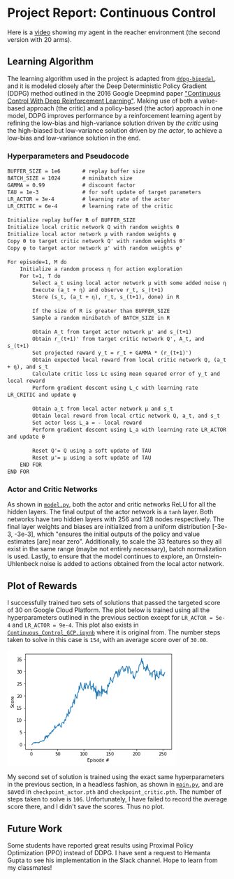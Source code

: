 # Project Report: Continuous Control

Here is a [video](https://youtu.be/iK_oNxBwWEA) showing my agent in the reacher environment (the second version with 20 arms). 

## Learning Algorithm

The learning algorithm used in the project is adapted from [`ddpg-bipedal`](https://github.com/anguillanneuf/deep-reinforcement-learning/tree/master/ddpg-bipedal), and it is modeled closely after the Deep Deterministic Policy Gradient (DDPG) method outlined in the 2016 Google Deepmind paper ["Continuous Control With Deep Reinforcement Learning"](https://arxiv.org/abs/1509.02971). Making use of both a value-based approach (the critic) and a policy-based (the actor) approach in one model, DDPG improves performance by a reinforcement learning agent by refining the low-bias and high-variance solution driven by *the critic* using the high-biased but low-variance solution driven by *the actor*, to achieve a low-bias and low-variance solution in the end. 

### Hyperparameters and Pseudocode

```
BUFFER_SIZE = 1e6       # replay buffer size
BATCH_SIZE = 1024       # minibatch size
GAMMA = 0.99            # discount factor
TAU = 1e-3              # for soft update of target parameters
LR_ACTOR = 3e-4         # learning rate of the actor
LR_CRITIC = 6e-4        # learning rate of the critic

Initialize replay buffer R of BUFFER_SIZE
Initialize local critic network Q with random weights θ
Initialize local actor network μ with random weights φ   
Copy θ to target critic network Q' with random weights θ' 
Copy φ to target actor network μ' with random weights φ'

For episode=1, M do
    Initialize a random process η for action exploration
    For t=1, T do
        Select a_t using local actor network μ with some added noise η
        Execute (a_t + η) and observe r_t, s_(t+1)
        Store (s_t, (a_t + η), r_t, s_(t+1), done) in R

        If the size of R is greater than BUFFER_SIZE
        Sample a random minibatch of BATCH_SIZE in R
        
        Obtain A_t from target actor network μ' and s_(t+1)
        Obtain r_(t+1)' from target critic network Q', A_t, and s_(t+1)
        Set projected reward y_t = r_t + GAMMA * (r_(t+1)')
        Obtain expected local reward from local critic network Q, (a_t + η), and s_t
        Calculate critic loss Lc using mean squared error of y_t and local reward
        Perform gradient descent using L_c with learning rate LR_CRITIC and update φ 
        
        Obtain a_t from local actor network μ and s_t
        Obtain local reward from local crtic network Q, a_t, and s_t
        Set actor loss L_a = - local reward
        Perform gradient descent using L_a with learning rate LR_ACTOR and update θ         
        
        Reset Q'= Q using a soft update of TAU
        Reset μ'= μ using a soft update of TAU
    END FOR
END FOR
```

### Actor and Critic Networks

As shown in [`model.py`](model.py), both the actor and critic networks ReLU for all the hidden layers. The final output of the actor network is a `tanh` layer. Both networks have two hidden layers with 256 and 128 nodes respectively. The final layer weights and biases are initialized from a uniform distribution [-3e-3, -3e-3], which "ensures the initial outputs of the policy and value estimates [are] near zero". Additionally, to scale the 33 features so they all exist in the same range (maybe not entirely necessary), batch normalization is used. Lastly, to ensure that the model continues to explore, an Ornstein-Uhlenbeck noise is added to actions obtained from the local actor network.  

## Plot of Rewards

I successfully trained two sets of solutions that passed the targeted score of 30 on Google Cloud Platform. The plot below is trained using all the hyperparameters outlined in the previous section except for `LR_ACTOR = 5e-4` and `LR_ACTOR = 9e-4`. This plot also exists in [`Continuous_Control_GCP.ipynb`](Continuous_Control_GCP.ipynb) where it is original from. The number steps taken to solve in this case is `154`, with an average score over of `30.00`. 

![alt text][rewards]

My second set of solution is trained using the exact same hyperparameters in the previous section, in a headless fashion, as shown in [`main.py`](main.py), and are saved in `checkpoint_actor.pth` and `checkpoint_critic.pth`. The number of steps taken to solve is `106`. Unfortunately, I have failed to record the average score there, and I didn't save the scores. Thus no plot. 

## Future Work

Some students have reported great results using Proximal Policy Optimization (PPO) instead of DDPG. I have sent a request to Hemanta Gupta to see his implementation in the Slack channel. Hope to learn from my classmates! 


[rewards]: https://github.com/anguillanneuf/deep-reinforcement-learning/blob/master/p2_continuous-control/plot.png "Rewards"
